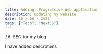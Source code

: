 ```yaml
---
title: Adding  Progressive Web application
description: updating my website
date: 20 / 06 / 2022
tags: ["Tech", "NextJS"]
---
```


<p>26. SEO for my blog</p>

<p> 
I have added descrptions
</p>
<img src="/Blog/20220620-1.png" alt="">
<img src="/Blog/20220620-2.png" alt="">